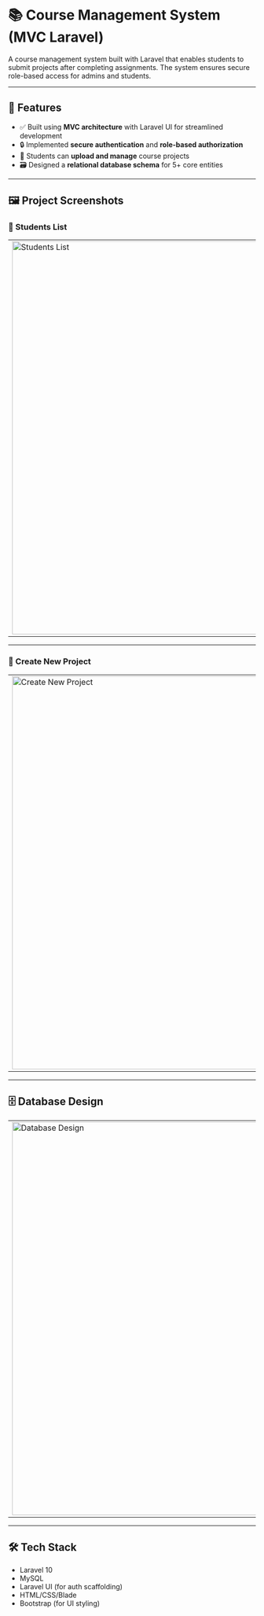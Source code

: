 # 📚 Course Management System (MVC Laravel)

A course management system built with Laravel that enables students to submit projects after completing assignments. The system ensures secure role-based access for admins and students.

---

## 🚀 Features

- ✅ Built using **MVC architecture** with Laravel UI for streamlined development  
- 🔒 Implemented **secure authentication** and **role-based authorization**  
- 📁 Students can **upload and manage** course projects  
- 🗃️ Designed a **relational database schema** for 5+ core entities  

---

## 🖼️ Project Screenshots

### 👥 Students List

<table>
  <tr>
    <td><img src="https://github.com/user-attachments/assets/857b3e56-4b73-4ab0-9caa-b90986b20dba" alt="Students List" width="800"/></td>
  </tr>
</table>

---

### 📝 Create New Project

<table>
  <tr>
    <td><img src="https://github.com/user-attachments/assets/e1af5c0c-3659-47d3-9cf0-0b0992b28817" alt="Create New Project" width="800"/></td>
  </tr>
</table>

---

## 🗄️ Database Design

<table>
  <tr>
    <td><img src="https://github.com/user-attachments/assets/0407bb79-cdc2-41b7-add9-9bfa6071071e" alt="Database Design" width="800"/></td>
  </tr>
</table>

---

## 🛠️ Tech Stack

- Laravel 10  
- MySQL  
- Laravel UI (for auth scaffolding)  
- HTML/CSS/Blade  
- Bootstrap (for UI styling)





